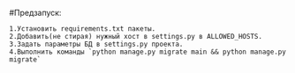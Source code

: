 #Предзапуск:
    
    1.Установить requirements.txt пакеты.
    2.Добавить(не стирая) нужный хост в settings.py в ALLOWED_HOSTS.
    3.Задать параметры БД в settings.py проекта.
    4.Выполнить команды `python manage.py migrate main && python manage.py migrate`
